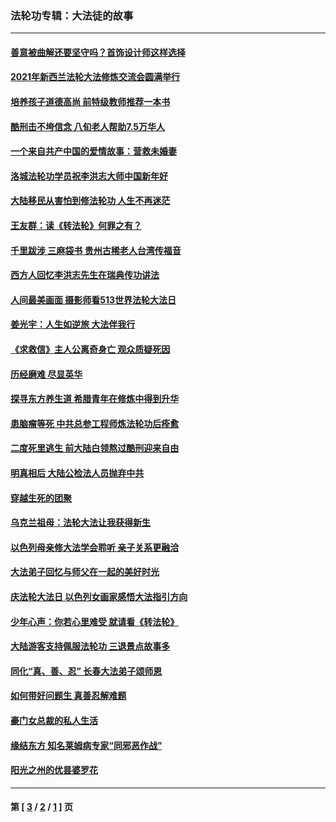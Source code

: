 ### 法轮功专辑：大法徒的故事
---
#### [善意被曲解还要坚守吗？首饰设计师这样选择](../../pages/nf1147481/n13077575.md?08090430) 
#### [2021年新西兰法轮大法修炼交流会圆满举行](../../pages/nf1147481/n13033149.md?08090430) 
#### [培养孩子道德高尚 前特级教师推荐一本书](../../pages/nf1147481/n12938640.md?08090430) 
#### [酷刑击不垮信念 八旬老人帮助7.5万华人](../../pages/nf1147481/n12880712.md?08090430) 
#### [一个来自共产中国的爱情故事：营救未婚妻](../../pages/nf1147481/n12778386.md?08090430) 
#### [洛城法轮功学员祝李洪志大师中国新年好](../../pages/nf1147481/n12724685.md?08090430) 
#### [大陆移民从害怕到修法轮功 人生不再迷茫](../../pages/nf1147481/n12414325.md?08090430) 
#### [王友群：读《转法轮》何罪之有？](../../pages/nf1147481/n12408647.md?08090430) 
#### [千里跋涉 三麻袋书 贵州古稀老人台湾传福音](../../pages/nf1147481/n12198750.md?08090430) 
#### [西方人回忆李洪志先生在瑞典传功讲法](../../pages/nf1147481/n12099607.md?08090430) 
#### [人间最美画面 摄影师看513世界法轮大法日](../../pages/nf1147481/n12094118.md?08090430) 
#### [姜光宇：人生如逆旅 大法伴我行](../../pages/nf1147481/n12088664.md?08090430) 
#### [《求救信》主人公离奇身亡 观众质疑死因](../../pages/nf1147481/n11845215.md?08090430) 
#### [历经磨难 尽显英华](../../pages/nf1147481/n11723297.md?08090430) 
#### [探寻东方养生道 希腊青年在修炼中得到升华](../../pages/nf1147481/n11494502.md?08090430) 
#### [患脑瘤等死 中共总参工程师炼法轮功后痊愈](../../pages/nf1147481/n11466682.md?08090430) 
#### [二度死里逃生 前大陆白领熬过酷刑迎来自由](../../pages/nf1147481/n11368594.md?08090430) 
#### [明真相后 大陆公检法人员抛弃中共](../../pages/nf1147481/n11358618.md?08090430) 
#### [穿越生死的团聚](../../pages/nf1147481/n11258922.md?08090430) 
#### [乌克兰祖母：法轮大法让我获得新生](../../pages/nf1147481/n11269457.md?08090430) 
#### [以色列母亲修大法学会聆听 亲子关系更融洽](../../pages/nf1147481/n11268195.md?08090430) 
#### [大法弟子回忆与师父在一起的美好时光](../../pages/nf1147481/n11267759.md?08090430) 
#### [庆法轮大法日 以色列女画家感悟大法指引方向](../../pages/nf1147481/n11267735.md?08090430) 
#### [少年心声：你若心里难受 就请看《转法轮》](../../pages/nf1147481/n11267496.md?08090430) 
#### [大陆游客支持佩服法轮功 三退景点故事多](../../pages/nf1147481/n11267378.md?08090430) 
#### [同化“真、善、忍” 长春大法弟子颂师恩](../../pages/nf1147481/n11266497.md?08090430) 
#### [如何带好问题生 真善忍解难题](../../pages/nf1147481/n11243655.md?08090430) 
#### [豪门女总裁的私人生活](../../pages/nf1147481/n10127794.md?08090430) 
#### [缘结东方 知名莱姆病专家“同邪恶作战”](../../pages/nf1147481/n10682468.md?08090430) 
#### [阳光之州的优昙婆罗花](../../pages/nf1147481/n10546697.md?08090430) 

---
#### 第 [ [3](./3.md?08090430) / [2](./2.md?08090430) / [1](./1.md?08090430) ] 页
